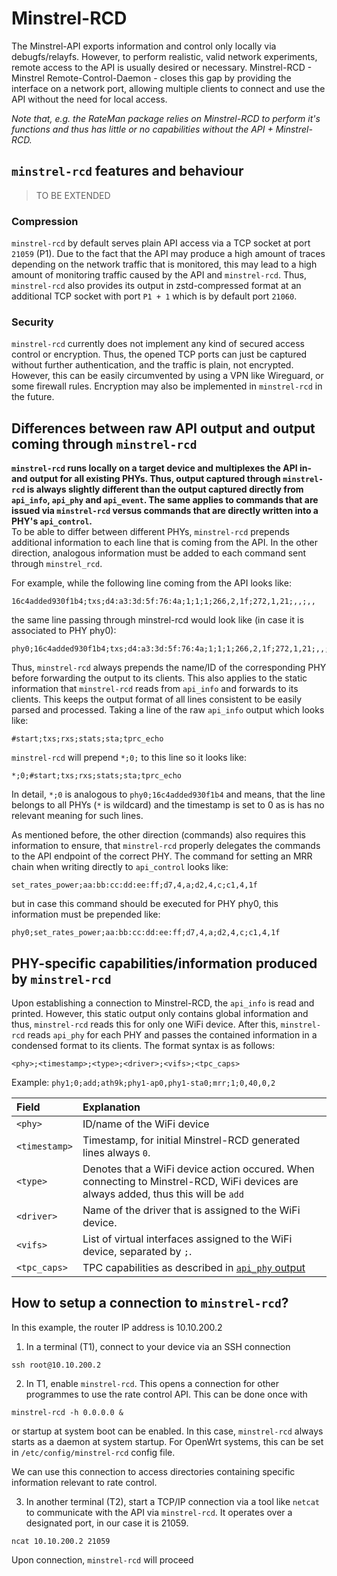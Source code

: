 # Minstrel-RCD

The Minstrel-API exports information and control only locally via debugfs/relayfs. However, to perform realistic, valid network experiments, remote access to the API is usually desired or necessary. Minstrel-RCD - Minstrel Remote-Control-Daemon - closes this gap by providing the interface on a network port, allowing multiple clients to connect and use the API without the need for local access.

*Note that, e.g. the RateMan package relies on Minstrel-RCD to perform it's functions and thus has little or no capabilities without the API + Minstrel-RCD.*

## `minstrel-rcd` features and behaviour

> TO BE EXTENDED

### Compression

`minstrel-rcd` by default serves plain API access via a TCP socket at port `21059` (P1). Due to the fact that the API may produce a high amount of traces depending on the network traffic that is monitored, this may lead to a high amount of monitoring traffic caused by the API and `minstrel-rcd`. Thus, `minstrel-rcd` also provides its output in zstd-compressed format at an additional TCP socket with port `P1 + 1` which is by default port `21060`. 

### Security

`minstrel-rcd` currently does not implement any kind of secured access control or encryption. Thus, the opened TCP ports can just be captured without further authentication, and the traffic is plain, not encrypted. However, this can be easily circumvented by using a VPN like Wireguard, or some firewall rules. Encryption may also be implemented in `minstrel-rcd` in the future.

## Differences between raw API output and output coming through `minstrel-rcd`

**`minstrel-rcd` runs locally on a target device and multiplexes the API in- and output for all existing PHYs. Thus, output captured through `minstrel-rcd` is always slightly different than the output captured directly from `api_info`, `api_phy` and `api_event`. The same applies to commands that are issued via `minstrel-rcd` versus commands that are directly written into a PHY's `api_control`.**   
To be able to differ between different PHYs, `minstrel-rcd` prepends additional information to each line that is coming from the API. In the other direction, analogous information must be added to each command sent through `minstrel_rcd`.

For example, while the following line coming from the API looks like:
```
16c4added930f1b4;txs;d4:a3:3d:5f:76:4a;1;1;1;266,2,1f;272,1,21;,,;,,
```
the same line passing through minstrel-rcd would look like (in case it is associated to PHY phy0):
```
phy0;16c4added930f1b4;txs;d4:a3:3d:5f:76:4a;1;1;1;266,2,1f;272,1,21;,,;,,
```
Thus, `minstrel-rcd` always prepends the name/ID of the corresponding PHY before forwarding the output to its clients. This also applies to the static information that `minstrel-rcd` reads from `api_info` and forwards to its clients. This keeps the output format of all lines consistent to be easily parsed and processed. Taking a line of the raw `api_info` output which looks like:
```
#start;txs;rxs;stats;sta;tprc_echo
```
`minstrel-rcd` will prepend `*;0;` to this line so it looks like:
```
*;0;#start;txs;rxs;stats;sta;tprc_echo
```
In detail, `*;0` is analogous to `phy0;16c4added930f1b4` and means, that the line belongs to all PHYs (`*` is wildcard) and the timestamp is set to 0 as is has no relevant meaning for such lines.

As mentioned before, the other direction (commands) also requires this information to ensure, that `minstrel-rcd` properly delegates the commands to the API endpoint of the correct PHY.
The command for setting an MRR chain when writing directly to `api_control` looks like:
```
set_rates_power;aa:bb:cc:dd:ee:ff;d7,4,a;d2,4,c;c1,4,1f
```
but in case this command should be executed for PHY phy0, this information must be prepended like:
```
phy0;set_rates_power;aa:bb:cc:dd:ee:ff;d7,4,a;d2,4,c;c1,4,1f
```

## PHY-specific capabilities/information produced by `minstrel-rcd`

Upon establishing a connection to Minstrel-RCD, the `api_info` is read and printed. However, this static output only contains global information and thus, `minstrel-rcd` reads this for only one WiFi device. After this, `minstrel-rcd` reads `api_phy` for each PHY and passes the contained information in a condensed format to its clients. The format syntax is as follows:
```
<phy>;<timestamp>;<type>;<driver>;<vifs>;<tpc_caps>
```
Example: `phy1;0;add;ath9k;phy1-ap0,phy1-sta0;mrr;1;0,40,0,2`

|Field|Explanation|
|:----|:----------|
|`<phy>`|ID/name of the WiFi device|
|`<timestamp>`|Timestamp, for initial Minstrel-RCD generated lines always `0`.|
|`<type>`|Denotes that a WiFi device action occured. When connecting to Minstrel-RCD, WiFi devices are always added, thus this will be `add`|
|`<driver>`|Name of the driver that is assigned to the WiFi device.|
|`<vifs>`|List of virtual interfaces assigned to the WiFi device, separated by `;`.|
|`<tpc_caps>`| TPC capabilities as described in [`api_phy` output](#api_phy---phy-specific-api-info) |

## How to setup a connection to `minstrel-rcd`?

In this example, the router IP address is 10.10.200.2

  1. In a terminal (T1), connect to your device via an SSH connection
  ```
  ssh root@10.10.200.2
  ```
  
  2. In T1, enable `minstrel-rcd`. This opens a connection for other programmes to use the rate control API. This can be done once with
  ```
  minstrel-rcd -h 0.0.0.0 &
  ``` 
  or startup at system boot can be enabled. In this case, `minstrel-rcd` always starts as a daemon at system startup. For OpenWrt systems, this can be set in `/etc/config/minstrel-rcd` config file.
  
  We can use this connection to access directories containing specific information relevant to rate control.
  
  3. In another terminal (T2), start a TCP/IP connection via a tool like `netcat` to communicate with the API via `minstrel-rcd`. It operates over a designated port, in our case it is 21059.
  ```
  ncat 10.10.200.2 21059
  ```
  Upon connection, `minstrel-rcd` will proceed
